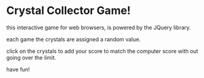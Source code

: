 # Crystal Collector Game!


this interactive game for web browsers, is powered by the JQuery library.

each game the crystals are assigned a random value.

click on the crystals to add your score to match the computer score with out going over the limit.

have fun!
